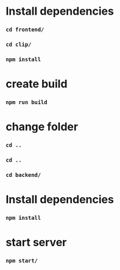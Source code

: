 # Install dependencies

### `cd frontend/`

### `cd clip/`

### `npm install`

# create build

### `npm run build`

# change folder

### `cd ..`

### `cd ..`

### `cd backend/`

# Install dependencies

### `npm install`

# start server

### `npm start/`

